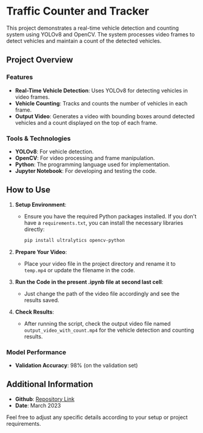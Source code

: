 # Traffic Counter and Tracker

This project demonstrates a real-time vehicle detection and counting system using YOLOv8 and OpenCV. The system processes video frames to detect vehicles and maintain a count of the detected vehicles.

## Project Overview

### Features

- **Real-Time Vehicle Detection**: Uses YOLOv8 for detecting vehicles in video frames.
- **Vehicle Counting**: Tracks and counts the number of vehicles in each frame.
- **Output Video**: Generates a video with bounding boxes around detected vehicles and a count displayed on the top of each frame.

### Tools & Technologies

- **YOLOv8**: For vehicle detection.
- **OpenCV**: For video processing and frame manipulation.
- **Python**: The programming language used for implementation.
- **Jupyter Notebook**: For developing and testing the code.

## How to Use

1. **Setup Environment**:
   - Ensure you have the required Python packages installed. If you don't have a `requirements.txt`, you can install the necessary libraries directly:
     ```bash
     pip install ultralytics opencv-python
     ```

2. **Prepare Your Video**:
   - Place your video file in the project directory and rename it to `temp.mp4` or update the filename in the code.

3. **Run the Code in the present .ipynb file at second last cell**:
    - Just change the path of the video file accordingly and see the results saved.
  
4. **Check Results**:
   - After running the script, check the output video file named `output_video_with_count.mp4` for the vehicle detection and counting results.

### Model Performance

- **Validation Accuracy**: 98% (on the validation set)

## Additional Information

- **Github**: [Repository Link](https://github.com/ABHAS2022/Vehicle-Counter-and-Tracker)
- **Date**: March 2023

Feel free to adjust any specific details according to your setup or project requirements.
